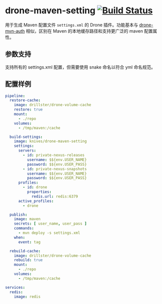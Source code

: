 # drone-maven-setting [![Build Status](https://travis-ci.org/zongwei007/drone-maven-setting.svg?branch=master)](https://travis-ci.org/zongwei007/drone-maven-setting)

用于生成 Maven 配置文件 `settings.xml` 的 Drone 插件。功能基本与  [drone-mvn-auth](https://github.com/robertstettner/drone-mvn-auth) 相似，区别在 Maven 的本地缓存路径和支持更广泛的 maven 配置属性。

## 参数支持

支持所有的 settings.xml 配置，但需要使用 snake 命名以符合 yml 命名规范。

## 配置样例

```yml
pipeline:
  restore-cache:
    image: drillster/drone-volume-cache
    restore: true
    mount:
      - ./repo
    volumes:
      - /tmp/maven:/cache

  build-settings:
    image: knives/drone-maven-setting
    settings:
      servers:
        - id: private-nexus-releases
          username: $${env.USER_NAME}
          password: $${env.USER_PASS}
        - id: private-nexus-snapshots
          username: $${env.USER_NAME}
          password: $${env.USER_PASS}
      profiles:
        - id: drone
          properties:
            redis.url: redis:6379
      active_profiles:
        - drone

  publish:
    image: maven
    secrets: [ user_name, user_pass ]
    commands:
      - mvn deploy -s settings.xml
    when:
      event: tag

  rebuild-cache:
    image: drillster/drone-volume-cache
    rebuild: true
    mount:
      - ./repo
    volumes:
      - /tmp/maven:/cache

services:
  redis:
    image: redis

```
